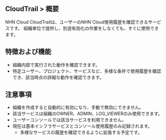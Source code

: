 ## CloudTrail > 概要

NHN Cloud CloudTrailは、ユーザーのNHN Cloud使用履歴を確認できるサービスです。
組織単位で提供し、別途有効化の作業をしなくても、すぐに使用できます。

## 特徴および機能
* 組織内部で実行された動作を確認できます。
* 特定ユーザー、プロジェクト、サービスなど、多様な条件で使用履歴を確認でき、該当時点の詳細な動作を確認できます。

## 注意事項
* 組織を作成すると自動的に有効になり、手動で無効にできません。
* 該当サービスは組織のOWNER、ADMIN、LOG_VIEWERのみ使用できます。
* ユーザーコンソールでは該当サービスを利用できません。
* 現在は基本インフラサービスとコンソール使用履歴のみ記録されます。
  * 多様なサービスの履歴を確認できるように拡張する予定です。